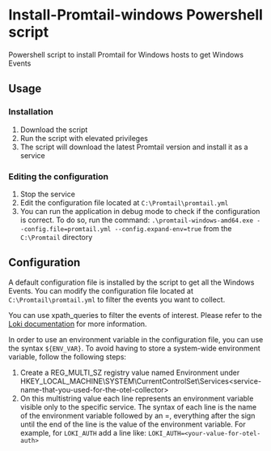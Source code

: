 # Install-Promtail-windows Powershell script
Powershell script to install Promtail for Windows hosts to get Windows Events

## Usage
### Installation
1. Download the script
2. Run the script with elevated privileges
3. The script will download the latest Promtail version and install it as a service
### Editing the configuration
1. Stop the service
2. Edit the configuration file located at `C:\Promtail\promtail.yml`
3. You can run the application in debug mode to check if the configuration is correct. 
To do so, run the command: `.\promtail-windows-amd64.exe --config.file=promtail.yml --config.expand-env=true`
from the `C:\Promtail` directory

## Configuration

A default configuration file is installed by the script to get all the Windows Events. 
You can modify the configuration file located at `C:\Promtail\promtail.yml` 
to filter the events you want to collect.

You can use xpath_queries to filter the events of interest. Please refer to the 
[Loki documentation](https://grafana.com/docs/loki/latest/send-data/promtail/configuration/#windows_events) 
for more information.

In order to use an environment variable in the configuration file, you can use the syntax `${ENV_VAR}`.
To avoid having to store a system-wide environment variable, follow the following steps:

1. Create a REG_MULTI_SZ registry value named Environment under 
HKEY_LOCAL_MACHINE\SYSTEM\CurrentControlSet\Services\<service-name-that-you-used-for-the-otel-collector>
2. On this multistring value each line represents an environment variable visible only to the specific service. 
The syntax of each line is the name of the environment variable followed by an =, 
everything after the sign until the end of the line is the value of the environment variable.
    For example, for `LOKI_AUTH` add a line like:
    `LOKI_AUTH=<your-value-for-otel-auth>`